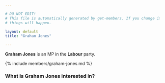 ```yaml
---

# DO NOT EDIT!
# This file is automatically generated by get-members. If you change it, bad
# things will happen.

layout: default
title: "Graham Jones"

---
```


**Graham Jones** is an MP in the **Labour** party.

{% include members/graham-jones.md %}

### What is Graham Jones interested in?



